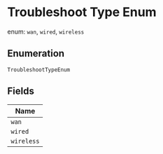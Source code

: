 
# Troubleshoot Type Enum

enum: `wan`, `wired`, `wireless`

## Enumeration

`TroubleshootTypeEnum`

## Fields

| Name |
|  --- |
| `wan` |
| `wired` |
| `wireless` |

